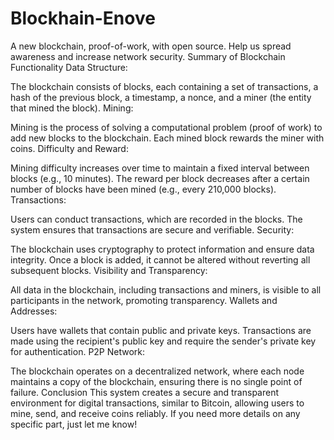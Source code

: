 # Blockhain-Enove
A new blockchain, proof-of-work, with open source. Help us spread awareness and increase network security.
Summary of Blockchain Functionality
Data Structure:

The blockchain consists of blocks, each containing a set of transactions, a hash of the previous block, a timestamp, a nonce, and a miner (the entity that mined the block).
Mining:

Mining is the process of solving a computational problem (proof of work) to add new blocks to the blockchain. Each mined block rewards the miner with coins.
Difficulty and Reward:

Mining difficulty increases over time to maintain a fixed interval between blocks (e.g., 10 minutes). The reward per block decreases after a certain number of blocks have been mined (e.g., every 210,000 blocks).
Transactions:

Users can conduct transactions, which are recorded in the blocks. The system ensures that transactions are secure and verifiable.
Security:

The blockchain uses cryptography to protect information and ensure data integrity. Once a block is added, it cannot be altered without reverting all subsequent blocks.
Visibility and Transparency:

All data in the blockchain, including transactions and miners, is visible to all participants in the network, promoting transparency.
Wallets and Addresses:

Users have wallets that contain public and private keys. Transactions are made using the recipient's public key and require the sender's private key for authentication.
P2P Network:

The blockchain operates on a decentralized network, where each node maintains a copy of the blockchain, ensuring there is no single point of failure.
Conclusion
This system creates a secure and transparent environment for digital transactions, similar to Bitcoin, allowing users to mine, send, and receive coins reliably. If you need more details on any specific part, just let me know!
